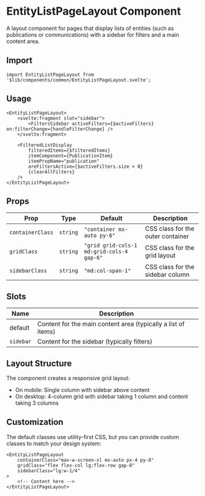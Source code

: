 # EntityListPageLayout Component

A layout component for pages that display lists of entities (such as publications or communications) with a sidebar for filters and a main content area.

## Import

```svelte
import EntityListPageLayout from '$lib/components/common/EntityListPageLayout.svelte';
```

## Usage

```svelte
<EntityListPageLayout>
	<svelte:fragment slot="sidebar">
		<FiltersSidebar activeFilters={$activeFilters} on:filterChange={handleFilterChange} />
	</svelte:fragment>

	<FilteredListDisplay
		filteredItems={$filteredItems}
		itemComponent={PublicationItem}
		itemPropName="publication"
		areFiltersActive={$activeFilters.size > 0}
		{clearAllFilters}
	/>
</EntityListPageLayout>
```

## Props

| Prop             | Type     | Default                                   | Description                       |
| ---------------- | -------- | ----------------------------------------- | --------------------------------- |
| `containerClass` | `string` | `"container mx-auto py-6"`                | CSS class for the outer container |
| `gridClass`      | `string` | `"grid grid-cols-1 md:grid-cols-4 gap-6"` | CSS class for the grid layout     |
| `sidebarClass`   | `string` | `"md:col-span-1"`                         | CSS class for the sidebar column  |

## Slots

| Name      | Description                                                   |
| --------- | ------------------------------------------------------------- |
| default   | Content for the main content area (typically a list of items) |
| `sidebar` | Content for the sidebar (typically filters)                   |

## Layout Structure

The component creates a responsive grid layout:

- On mobile: Single column with sidebar above content
- On desktop: 4-column grid with sidebar taking 1 column and content taking 3 columns

## Customization

The default classes use utility-first CSS, but you can provide custom classes to match your design system:

```svelte
<EntityListPageLayout
	containerClass="max-w-screen-xl mx-auto px-4 py-8"
	gridClass="flex flex-col lg:flex-row gap-8"
	sidebarClass="lg:w-1/4"
>
	<!-- Content here -->
</EntityListPageLayout>
```
